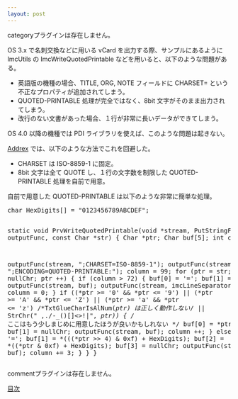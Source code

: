 ```yaml
---
layout: post
---
```

<p><span class="error">categoryプラグインは存在しません。</span></p>
<p>OS 3.x で名刺交換などに用いる vCard を出力する際、サンプルにあるように ImcUtils の ImcWriteQuotedPrintable などを用いると、以下のような問題がある。</p>
<ul>
<li>英語版の機種の場合、TITLE, ORG, NOTE フィールドに CHARSET= という不正なプロパティが追加されてしまう。</li>
<li>QUOTED-PRINTABLE 処理が完全ではなく、8bit 文字がそのまま出力されてしまう。</li>
<li>改行のない文書があった場合、１行が非常に長いデータができてしまう。</li>
</ul>
<p>OS 4.0 以降の機種では PDI ライブラリを使えば、このような問題は起きない。</p>
<p><a href="/?page=Addrex" class="wikipage">Addrex</a> では、以下のような方法でこれを回避した。</p>
<ul>
<li>CHARSET は ISO-8859-1 に固定。</li>
<li>8bit 文字は全て QUOTE し、１行の文字数を制限した QUOTED-PRINTABLE 処理を自前で用意。</li>
</ul>
<p>自前で用意した QUOTED-PRINTABLE は以下のような非常に簡単な処理。</p>
<pre>char HexDigits[] = &quot;0123456789ABCDEF&quot;;

static void PrvWriteQuotedPrintable(void *stream, PutStringF outputFunc, const Char *str) \{
 Char *ptr;
 Char buf[5];
 int column;

 outputFunc(stream, &quot;;CHARSET=ISO-8859-1&quot;);
 outputFunc(stream, &quot;;ENCODING=QUOTED-PRINTABLE:&quot;);
 column = 99;
 for (ptr = str; *ptr != nullChr; ptr ++) \{
   if (column &gt; 72) \{
     buf[0] = '=';
     buf[1] = nullChr;
     outputFunc(stream, buf);
     outputFunc(stream, imcLineSeparatorString);
     column = 0;
   \}
   if ((*ptr &gt;= '0' &amp;&amp; *ptr &lt;= '9') || (*ptr &gt;= 'A' &amp;&amp; *ptr &lt;= 'Z') || (*ptr &gt;= 'a' &amp;&amp; *ptr &lt;= 'z') /*TxtGlueCharIsAlNum(*ptr) は正しく動作しない*/
     || StrChr(&quot; ,./-_()[]&lt;&gt;!|&quot;, *ptr)) \{ /* ここはもう少しまじめに用意したほうが良いかもしれない */
     buf[0] = *ptr;
     buf[1] = nullChr;
     outputFunc(stream, buf);
     column ++;
   \} else \{
     buf[0] = '=';
     buf[1] = *(((*ptr &gt;&gt; 4) &amp; 0xf) + HexDigits);
     buf[2] = *((*ptr &amp; 0xf) + HexDigits);
     buf[3] = nullChr;
     outputFunc(stream, buf);
     column += 3;
   \}
 \}
\}
</pre>
<p><span class="error">commentプラグインは存在しません。</span> </p>
<p><a href="/?page=Palm+Tips" class="wikipage">目次</a></p>
